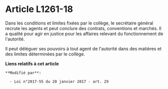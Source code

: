 # Article L1261-18

Dans les conditions et limites fixées par le collège, le secrétaire général recrute les agents et peut conclure des contrats,
conventions et marchés. Il a qualité pour agir en justice pour les affaires relevant du fonctionnement de l'autorité. 

Il peut déléguer ses pouvoirs à tout agent de l'autorité dans des matières et des limites déterminées par le collège.

**Liens relatifs à cet article**

	**Modifié par**:

	  - Loi n°2017-55 du 20 janvier 2017 - art. 29
